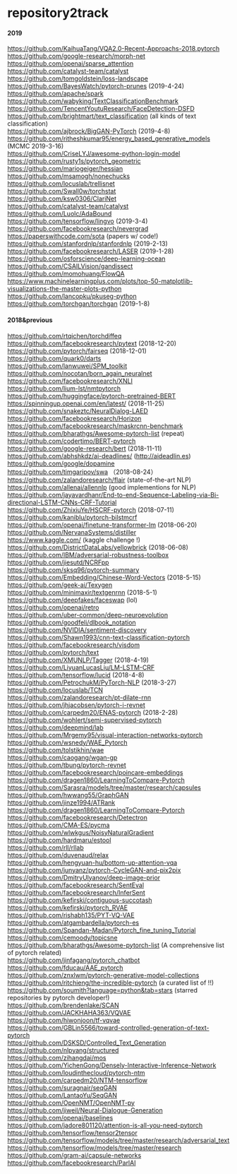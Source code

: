 # repository2track
#### 2019

https://github.com/KaihuaTang/VQA2.0-Recent-Approachs-2018.pytorch  
https://github.com/google-research/morph-net  
https://github.com/openai/sparse_attention  
https://github.com/catalyst-team/catalyst  
https://github.com/tomgoldstein/loss-landscape  
https://github.com/BayesWatch/pytorch-prunes  (2019-4-24)  
https://github.com/apache/spark  
https://github.com/wabyking/TextClassificationBenchmark  
https://github.com/TencentYoutuResearch/FaceDetection-DSFD  
https://github.com/brightmart/text_classification  (all kinds of text classification)  
https://github.com/ajbrock/BigGAN-PyTorch  (2019-4-8)  
https://github.com/ritheshkumar95/energy_based_generative_models  (MCMC  2019-3-16)  
https://github.com/CriseLYJ/awesome-python-login-model  
https://github.com/rusty1s/pytorch_geometric  
https://github.com/mariogeiger/hessian  
https://github.com/msamogh/nonechucks  
https://github.com/locuslab/trellisnet  
https://github.com/Swall0w/torchstat  
https://github.com/ksw0306/ClariNet  
https://github.com/catalyst-team/catalyst  
https://github.com/Luolc/AdaBound  
https://github.com/tensorflow/lingvo  (2019-3-4)  
https://github.com/facebookresearch/nevergrad  
https://paperswithcode.com/sota  (papers w/ code!)  
https://github.com/stanfordnlp/stanfordnlp  (2019-2-13)  
https://github.com/facebookresearch/LASER  (2019-1-28)  
https://github.com/osforscience/deep-learning-ocean  
https://github.com/CSAILVision/gandissect  
https://github.com/momohuang/FlowQA  
https://www.machinelearningplus.com/plots/top-50-matplotlib-visualizations-the-master-plots-python  
https://github.com/lancopku/pkuseg-python  
https://github.com/torchgan/torchgan  (2019-1-8)  

#### 2018&previous

https://github.com/rtqichen/torchdiffeq  
https://github.com/facebookresearch/pytext  (2018-12-20)  
https://github.com/pytorch/fairseq  (2018-12-01)  
https://github.com/quark0/darts  
https://github.com/lanwuwei/SPM_toolkit  
https://github.com/nocotan/born_again_neuralnet  
https://github.com/facebookresearch/XNLI  
https://github.com/lium-lst/nmtpytorch  
https://github.com/huggingface/pytorch-pretrained-BERT  
https://spinningup.openai.com/en/latest/  (2018-11-25)  
https://github.com/snakeztc/NeuralDialog-LAED  
https://github.com/facebookresearch/Horizon  
https://github.com/facebookresearch/maskrcnn-benchmark  
https://github.com/bharathgs/Awesome-pytorch-list  (repeat)  
https://github.com/codertimo/BERT-pytorch  
https://github.com/google-research/bert  (2018-11-11)  
https://github.com/abhshkdz/ai-deadlines/  (http://aideadlin.es)  
https://github.com/google/dopamine  
https://github.com/timgaripov/swa  （2018-08-24）  
https://github.com/zalandoresearch/flair  (state-of-the-art NLP)  
https://github.com/allenai/allennlp (good implementions for NLP)  
https://github.com/jayavardhanr/End-to-end-Sequence-Labeling-via-Bi-directional-LSTM-CNNs-CRF-Tutorial  
https://github.com/ZhixiuYe/HSCRF-pytorch  (2018-07-11)  
https://github.com/kaniblu/pytorch-bilstmcrf  
https://github.com/openai/finetune-transformer-lm  (2018-06-20)  
https://github.com/NervanaSystems/distiller  
https://www.kaggle.com/  (kaggle challenge !)  
https://github.com/DistrictDataLabs/yellowbrick  (2018-06-08)  
https://github.com/IBM/adversarial-robustness-toolbox  
https://github.com/jiesutd/NCRFpp  
https://github.com/sksq96/pytorch-summary  
https://github.com/Embedding/Chinese-Word-Vectors  (2018-5-15)  
https://github.com/geek-ai/Texygen  
https://github.com/minimaxir/textgenrnn  (2018-5-1)  
https://github.com/deepfakes/faceswap  (lol)  
https://github.com/openai/retro  
https://github.com/uber-common/deep-neuroevolution  
https://github.com/goodfeli/dlbook_notation  
https://github.com/NVIDIA/sentiment-discovery  
https://github.com/Shawn1993/cnn-text-classification-pytorch  
https://github.com/facebookresearch/visdom  
https://github.com/pytorch/text  
https://github.com/XMUNLP/Tagger  (2018-4-19)  
https://github.com/LiyuanLucasLiu/LM-LSTM-CRF  
https://github.com/tensorflow/lucid  (2018-4-8)  
https://github.com/PetrochukM/PyTorch-NLP  (2018-3-27)  
https://github.com/locuslab/TCN  
https://github.com/zalandoresearch/pt-dilate-rnn  
https://github.com/jhjacobsen/pytorch-i-revnet  
https://github.com/carpedm20/ENAS-pytorch    (2018-2-28)  
https://github.com/wohlert/semi-supervised-pytorch  
https://github.com/deepmind/lab  
https://github.com/Mrgemy95/visual-interaction-networks-pytorch  
https://github.com/wsnedy/WAE_Pytorch  
https://github.com/tolstikhin/wae  
https://github.com/caogang/wgan-gp  
https://github.com/tbung/pytorch-revnet  
https://github.com/facebookresearch/poincare-embeddings  
https://github.com/dragen1860/LearningToCompare-Pytorch  
https://github.com/Sarasra/models/tree/master/research/capsules  
https://github.com/hwwang55/GraphGAN  
https://github.com/jinze1994/ATRank  
https://github.com/dragen1860/LearningToCompare-Pytorch  
https://github.com/facebookresearch/Detectron  
https://github.com/CMA-ES/pycma  
https://github.com/wlwkgus/NoisyNaturalGradient  
https://github.com/hardmaru/estool  
https://github.com/rll/rllab  
https://github.com/duvenaud/relax  
https://github.com/hengyuan-hu/bottom-up-attention-vqa  
https://github.com/junyanz/pytorch-CycleGAN-and-pix2pix  
https://github.com/DmitryUlyanov/deep-image-prior  
https://github.com/facebookresearch/SentEval  
https://github.com/facebookresearch/InferSent  
https://github.com/kefirski/contiguous-succotash  
https://github.com/kefirski/pytorch_RVAE  
https://github.com/rishabh135/PYT-VQ-VAE  
https://github.com/atgambardella/pytorch-es  
https://github.com/Spandan-Madan/Pytorch_fine_tuning_Tutorial  
https://github.com/cemoody/topicsne  
https://github.com/bharathgs/Awesome-pytorch-list (A comprehensive list of pytorch related)  
https://github.com/jinfagang/pytorch_chatbot  
https://github.com/fducau/AAE_pytorch  
https://github.com/znxlwm/pytorch-generative-model-collections  
https://github.com/ritchieng/the-incredible-pytorch (a curated list of !!)  
https://github.com/soumith?language=python&tab=stars (starred repositories by pytorch developer!)  
https://github.com/brendenlake/SCAN  
https://github.com/JACKHAHA363/VQVAE  
https://github.com/hiwonjoon/tf-vqvae  
https://github.com/GBLin5566/toward-controlled-generation-of-text-pytorch  
https://github.com/DSKSD/Controlled_Text_Generation  
https://github.com/nlpyang/structured  
https://github.com/zihangdai/mos  
https://github.com/YichenGong/Densely-Interactive-Inference-Network  
https://github.com/loudinthecloud/pytorch-ntm  
https://github.com/carpedm20/NTM-tensorflow  
https://github.com/suragnair/seqGAN   
https://github.com/LantaoYu/SeqGAN  
https://github.com/OpenNMT/OpenNMT-py  
https://github.com/jiweil/Neural-Dialogue-Generation  
https://github.com/openai/baselines  
https://github.com/jadore801120/attention-is-all-you-need-pytorch  
https://github.com/tensorflow/tensor2tensor  
https://github.com/tensorflow/models/tree/master/research/adversarial_text  
https://github.com/tensorflow/models/tree/master/research  
https://github.com/gram-ai/capsule-networks  
https://github.com/facebookresearch/ParlAI 
